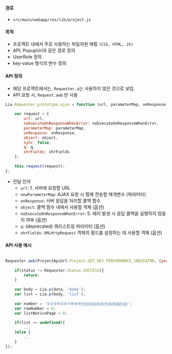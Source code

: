 
#### 경로
- `src/main/webapp/res/lib/project.js`

#### 목적
- 프로젝트 내에서 주로 사용하는 파일자원 매핑 `(CSS, HTML, JS)`
- API, PopupUrl과 같은 경로 정의
- UserRole 정의
- key-value 형식의 변수 정의

#### API 정의 
- 해당 프로젝트에서는, `Requester.a`는 사용하지 않은 것으로 보임. 
- API 요청 시, `Request.awb` 만 사용

```javascript
Lia.Requester.prototype.ajax = function (url, parameterMap, onResponse, object, noExecuteOnResponseWhenError, q, xhrFields) { 
	
    var request = {  
        url: url,  
        noExecuteOnResponseWhenError: noExecuteOnResponseWhenError,  
        parameterMap: parameterMap,  
        onResponse: onResponse,  
        object: object,  
        sync: false,  
        q: q,  
        xhrFields: xhrFields  
    };  
  
    this.request(request);  
};
```

- 전달 인자
	- `url`: 1. 서버에 요청할 URL
	- `newParameterMap`: AJAX 요청 시 함께 전송할 매개변수 (파라미터)  
	- `onResponse`: 서버 응답을 처리할 콜백 함수  
	- `object`: 콜백 함수 내에서 사용할 객체 (옵션)  
	- `noExecuteOnResponseWhenError`: 5. 에러 발생 시 응답 콜백을 실행하지 않을지 여부 (옵션)  
	- `q`: (deprecated) 쿼리스트링 파라미터 (옵션)  
	- `xhrFields`: `XMLHttpRequest` 객체의 필드를 설정하는 데 사용할 객체 (옵션)


#### API 사용 예시

```javascript

Requester.awb(ProjectApiUrl.Project.GET_KEY_PERFORMANCE_INDICATOR, {year : year,dashBoard : 1}, function(status, data) {  
  
    if(status != Requester.Status.SUCCESS){  
        return;  
    }  
  
    var body = Lia.p(data, 'body');  
    var list = Lia.p(body, 'list');  
  
    var number = '①②③④⑤⑥⑦⑧⑨⑩⑪⑫⑬⑭⑮⑯⑰⑱⑲⑳㉑㉒';  
    var rowNumber = 0;  
    var listNoticePage = 0;  
    
    if(list == undefined){
	    ...  
    }else {  
	    ...
    }  
});
```